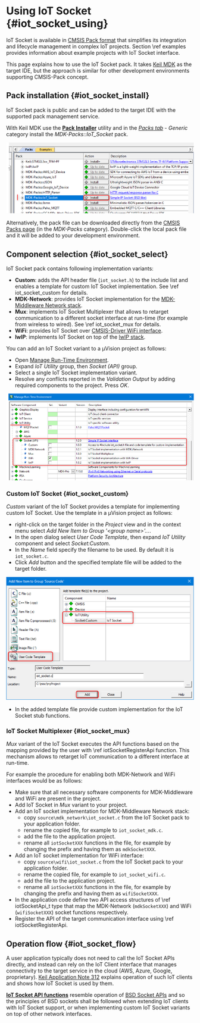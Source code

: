 # Using IoT Socket {#iot_socket_using}

IoT Socket is available in [CMSIS Pack format](https://www.open-cmsis-pack.org/) that simplifies its integration and lifecycle management in complex IoT projects. Section \ref examples provides information about example projects with IoT Socket interface.

This page explains how to use the IoT Socket pack. It takes [Keil MDK](https://developer.arm.com/tools-and-software/embedded/keil-mdk) as the target IDE, but the approach is similar for other development environments supporting CMSIS-Pack concept.

## Pack installation {#iot_socket_install}

IoT Socket pack is public and can be added to the target IDE with the supported pack management service.

With Keil MDK use the [**Pack Installer**](https://www.keil.com/support/man/docs/uv4/uv4_ca_packinstaller.htm) utility and in the [*Packs tab*](https://www.keil.com/support/man/docs/uv4/uv4_ca_packinst_packs.htm) - *Generic* category install the *MDK-Packs\::IoT_Socket* pack.

![IoT Socket in Pack Installer](./images/iot_socket_pack_installer.png)

Alternatively, the pack file can be downloaded directly from the [CMSIS Packs page](https://developer.arm.com/tools-and-software/embedded/cmsis/cmsis-packs) (in the *MDK-Packs* category). Double-click the local pack file and it will be added to your development environment.

## Component selection {#iot_socket_select}

IoT Socket pack contains following implementation variants:

- **Custom**: adds the API header file (`iot_socket.h`) to the include list and enables a template for custom IoT Socket implementation. See \ref iot_socket_custom for details.
- **MDK-Network**: provides IoT Socket implementation for the [MDK-Middleware Network stack](https://www.keil.com/pack/doc/mw/Network/html/index.html).
- **Mux**: implements IoT Socket Multiplexer that allows to retarget communication to a different socket interface at run-time (for example from wireless to wired). See \ref iot_socket_mux for details.
- **WiFi**: provides IoT Socket over [CMSIS-Driver WiFi interface](https://arm-software.github.io/CMSIS_5/Driver/html/group__wifi__interface__gr.html).
- **lwIP**: implements IoT Socket on top of the [lwIP stack](https://en.wikipedia.org/wiki/LwIP).

You can add an IoT Socket variant to a µVision project as follows:
- Open [Manage Run-Time Environment](https://www.keil.com/support/man/docs/uv4/uv4_ca_rtemanager.htm).
- Expand *IoT Utility* group, then *Socket (API)* group.
- Select a single IoT Socket implementation variant.
- Resolve any conflicts reported in the *Validation Output* by adding required components to the project. Press *OK*.

![IoT Socket in Run-Time Environment](./images/iot_socket_rte.png)

### Custom IoT Socket {#iot_socket_custom}

*Custom* variant of the IoT Socket provides a template for implementing custom IoT Socket. Use the template in a µVision project as follows:
 - right-click on the target folder in the _Project_ view and in the context menu select *Add New Item to Group '\<group name\>'...*.
 - In the open dialog select *User Code Template*, then expand *IoT Utility* component and select *Socket:Custom*.
 - In the *Name* field specify the filename to be used. By default it is `iot_socket.c`.
 - Click *Add* button and the specified template file will be added to the target folder.

 ![IoT Socket Template](./images/iot_socket_template.png)

 - In the added template file provide custom implementation for the IoT Socket stub functions.

### IoT Socket Multiplexer {#iot_socket_mux}

*Mux* variant of the IoT Socket executes the API functions based on the mapping provided by the user with \ref iotSocketRegisterApi function. This mechanism allows to retarget IoT communication to a different interface at run-time.

For example the procedure for enabling both MDK-Network and WiFi interfaces would be as follows:
- Make sure that all necessary software components for MDK-Middleware and WiFi are present in the project.
- Add IoT Socket in *Mux* variant to your project.
- Add an IoT socket implementation for MDK-Middleware Network stack:
  - copy `source\mdk_network\iot_socket.c` from the IoT Socket pack to your application folder.
  - rename the copied file, for example to `iot_socket_mdk.c`.
  - add the file to the application project.
  - rename all `iotSocketXXX` functions in the file, for example by changing the prefix and having them as `mdkSocketXXX`.
- Add an IoT socket implementation for WiFi interface:
  - copy `source\wifi\iot_socket.c` from the IoT Socket pack to your application folder.
  - rename the copied file, for example to `iot_socket_wifi.c`.
  - add the file to the application project.
  - rename all `iotSocketXXX` functions in the file, for example by changing the prefix and having them as `wifiSocketXXX`.
- In the application code define two API access structures of \ref iotSocketApi_t type that map the MDK-Network (`mdkSocketXXX`) and WiFi (`wifiSocketXXX`) socket functions respectively.
- Register the API of the target communication interface using \ref iotSocketRegisterApi.

## Operation flow {#iot_socket_flow}

A user application typically does not need to call the IoT Socket APIs directly, and instead can rely on the IoT Client interface that manages connectivity to the target service in the cloud (AWS, Azure, Google, proprietary). [Keil Application Note 312](https://developer.arm.com/documentation/kan312) explains operation of such IoT clients and shows how IoT Socket is used by them.

[**IoT Socket API functions**](./group__iotSocketAPI.html) resemble operation of [BSD Socket APIs](https://en.wikipedia.org/wiki/Berkeley_sockets) and so the principles of BSD sockets shall be followed when extending IoT clients with IoT Socket support, or when implementing custom IoT Socket variants on top of other network interfaces.
